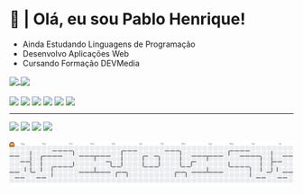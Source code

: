 # 🖖 | Olá, eu sou Pablo Henrique!

- Ainda Estudando Linguagens de Programação
- Desenvolvo Aplicações Web
- Cursando Formação DEVMedia
<div>
<a href="https://github.com/Smokesmk/github-readme-stats">
  <img height=140 align="center" src="https://github-readme-stats.vercel.app/api?username=Smokesmk&theme=radical&rank_icon=github" />
</a>
<a href="https://github.com/Smokesmk/convoychat">
  <img height=320 align="center" src="https://github-readme-stats.vercel.app/api/top-langs?username=Smokesmk&layout=compact&langs_count=8&card_width=360&theme=radical" />
</a>
</div>
<div style="display: inline_block;"><br>
<img width="30px" align="center" src="https://cdn.jsdelivr.net/gh/devicons/devicon@latest/icons/html5/html5-original.svg" />
<img width="30px" align="center" src="https://cdn.jsdelivr.net/gh/devicons/devicon@latest/icons/css3/css3-original.svg" />
<img width="30px" align="center" src="https://cdn.jsdelivr.net/gh/devicons/devicon@latest/icons/javascript/javascript-original.svg" />
<img width="30px" align="center" src="https://cdn.jsdelivr.net/gh/devicons/devicon@latest/icons/python/python-original.svg" />
<img width="30px" align="center" src="https://cdn.jsdelivr.net/gh/devicons/devicon@latest/icons/vscode/vscode-original.svg" />
<img width="30px" align="center" src="https://cdn.jsdelivr.net/gh/devicons/devicon@latest/icons/github/github-original.svg" />
</div>
<hr>
<div>
  <a href="mailto:smokestudioscomercial@gmail.com"><img src="https://img.shields.io/badge/Gmail-000000?style=for-the-badge&logo=gmail&logoColor=white"></a>
  <a href="https://x.com/y_Smoke_55"><img src="https://img.shields.io/badge/Twitter-1DA1F2?style=for-the-badge&logo=twitter&logoColor=white"></a>
  <a href="https://instagram.com/ysmoke.smk"><img src="https://img.shields.io/badge/Instagram-E4405F?style=for-the-badge&logo=instagram&logoColor=white"></a>
  <a href="https://discord.com/users/963122059674800158"><img src="https://img.shields.io/badge/Discord-7289DA?style=for-the-badge&logo=discord&logoColor=white"></a>
</div>
<br>
<picture>
  <source media="(prefers-color-scheme: dark)" srcset="https://raw.githubusercontent.com/Smokesmk/Smokesmk/output/pacman-contribution-graph-dark.svg">
  <source media="(prefers-color-scheme: light)" srcset="https://raw.githubusercontent.com/Smokesmk/Smokesmk/output/pacman-contribution-graph.svg">
  <img alt="pacman contribution graph" src="https://raw.githubusercontent.com/Smokesmk/Smokesmk/output/pacman-contribution-graph.svg">
</picture>
